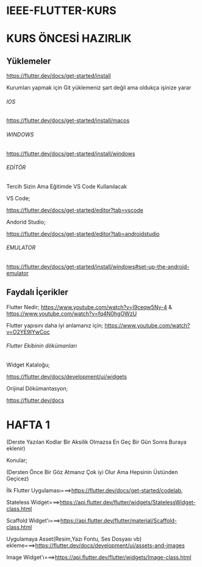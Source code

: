 # IEEE-FLUTTER-KURS





# KURS ÖNCESİ HAZIRLIK

## Yüklemeler
https://flutter.dev/docs/get-started/install

Kurumları yapmak için Git yüklemeniz şart değil ama oldukça işinize yarar
###### IOS

https://flutter.dev/docs/get-started/install/macos

###### WINDOWS

https://flutter.dev/docs/get-started/install/windows

###### EDİTÖR
Tercih Sizin Ama Eğitimde VS Code Kullanılacak 

VS Code;

https://flutter.dev/docs/get-started/editor?tab=vscode

Andorid Studio;

https://flutter.dev/docs/get-started/editor?tab=androidstudio

###### EMULATOR
https://flutter.dev/docs/get-started/install/windows#set-up-the-android-emulator

## Faydalı İçerikler
Flutter Nedir;
https://www.youtube.com/watch?v=I9ceqw5Ny-4 & https://www.youtube.com/watch?v=fq4N0hgOWzU

Flutter yapısını daha iyi anlamanız için;
https://www.youtube.com/watch?v=O2YE9IYwCoc

###### Flutter Ekibinin dökümanları

Widget Kataloğu;

https://flutter.dev/docs/development/ui/widgets

Orijinal Dökümantasyon;

https://flutter.dev/docs



# HAFTA 1
(Derste Yazılan Kodlar Bir Aksilik Olmazsa En Geç Bir Gün Sonra Buraya eklenir)

Konular;

(Dersten Önce Bir Göz Atmanız Çok iyi Olur Ama Hepsinin Üstünden Geçicez)

  İlk Flutter Uygulaması===>https://flutter.dev/docs/get-started/codelab,
  
  Stateless Widget===>https://api.flutter.dev/flutter/widgets/StatelessWidget-class.html

  Scaffold Widget'ı===>https://api.flutter.dev/flutter/material/Scaffold-class.html
  
  Uygulamaya Asset(Resim,Yazı Fontu, Ses Dosyası vb) ekleme===>https://flutter.dev/docs/development/ui/assets-and-images

  Image Widget'ı===>https://api.flutter.dev/flutter/widgets/Image-class.html
  

